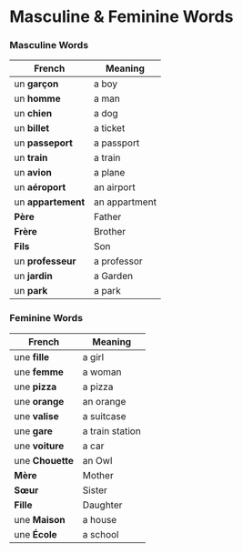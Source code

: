 
# Masculine & Feminine Words

### Masculine Words
| French            | Meaning     |
| ----------------- | ----------- |
| un **garçon** | a boy   |
| un **homme**  | a man   |
| un **chien**  | a dog   |
| un **billet**      | a ticket      |
| un **passeport**   | a passport    |
| un **train**       | a train       |
| un **avion**       | a plane       |
| un **aéroport**    | an airport    |
| un **appartement** | an appartment |
| **Père**          | Father      |
| **Frère**         | Brother     |
| **Fils**          | Son         |
| un **professeur** | a professor |
| un **jardin** | a Garden |
| un **park** | a park |

### Feminine Words

| French         | Meaning  |
| -------------- | -------- |
| une **fille**  | a girl    |
| une **femme**  | a woman   |
| une **pizza**  | a pizza   |
| une **orange** | an orange |
| une **valise**  | a suitcase      |
| une **gare**    | a train station |
| une **voiture** | a car           |
| une **Chouette**   | an Owl      |
| **Mère**       | Mother   |
| **Sœur**       | Sister   |
| **Fille**      | Daughter |
| une **Maison** | a house  |
| une **École** | a school  |
